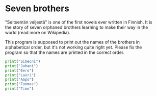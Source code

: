 
# Seven brothers

"Seitsemän veljestä" is one of the first novels ever written in Finnish. It is the story of seven orphaned brothers learning to make their way in the world (read more on Wikipedia).

This program is supposed to print out the names of the brothers in alphabetical order, but it's not working quite right yet. Please fix the program so that the names are printed in the correct order.

```python
print("Simeoni")
print("Juhani")
print("Eero")
print("Lauri")
print("Aapo")
print("Tuomas")
print("Timo")
```